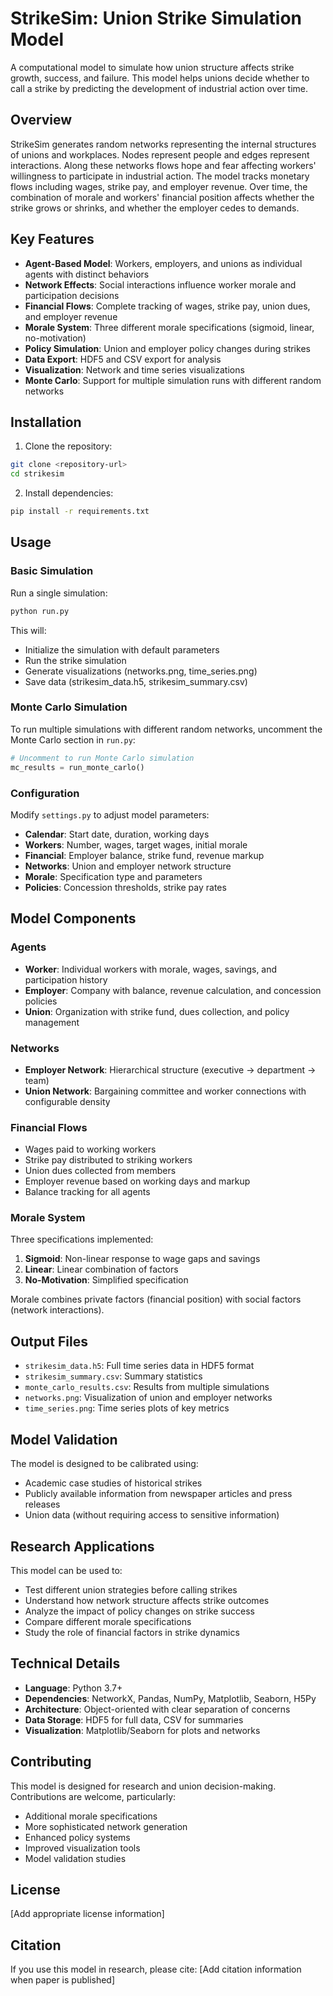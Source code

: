 # StrikeSim: Union Strike Simulation Model

A computational model to simulate how union structure affects strike growth, success, and failure. This model helps unions decide whether to call a strike by predicting the development of industrial action over time.

## Overview

StrikeSim generates random networks representing the internal structures of unions and workplaces. Nodes represent people and edges represent interactions. Along these networks flows hope and fear affecting workers' willingness to participate in industrial action. The model tracks monetary flows including wages, strike pay, and employer revenue. Over time, the combination of morale and workers' financial position affects whether the strike grows or shrinks, and whether the employer cedes to demands.

## Key Features

- **Agent-Based Model**: Workers, employers, and unions as individual agents with distinct behaviors
- **Network Effects**: Social interactions influence worker morale and participation decisions
- **Financial Flows**: Complete tracking of wages, strike pay, union dues, and employer revenue
- **Morale System**: Three different morale specifications (sigmoid, linear, no-motivation)
- **Policy Simulation**: Union and employer policy changes during strikes
- **Data Export**: HDF5 and CSV export for analysis
- **Visualization**: Network and time series visualizations
- **Monte Carlo**: Support for multiple simulation runs with different random networks

## Installation

1. Clone the repository:
```bash
git clone <repository-url>
cd strikesim
```

2. Install dependencies:
```bash
pip install -r requirements.txt
```

## Usage

### Basic Simulation

Run a single simulation:

```bash
python run.py
```

This will:
- Initialize the simulation with default parameters
- Run the strike simulation
- Generate visualizations (networks.png, time_series.png)
- Save data (strikesim_data.h5, strikesim_summary.csv)

### Monte Carlo Simulation

To run multiple simulations with different random networks, uncomment the Monte Carlo section in `run.py`:

```python
# Uncomment to run Monte Carlo simulation
mc_results = run_monte_carlo()
```

### Configuration

Modify `settings.py` to adjust model parameters:

- **Calendar**: Start date, duration, working days
- **Workers**: Number, wages, target wages, initial morale
- **Financial**: Employer balance, strike fund, revenue markup
- **Networks**: Union and employer network structure
- **Morale**: Specification type and parameters
- **Policies**: Concession thresholds, strike pay rates

## Model Components

### Agents

- **Worker**: Individual workers with morale, wages, savings, and participation history
- **Employer**: Company with balance, revenue calculation, and concession policies
- **Union**: Organization with strike fund, dues collection, and policy management

### Networks

- **Employer Network**: Hierarchical structure (executive → department → team)
- **Union Network**: Bargaining committee and worker connections with configurable density

### Financial Flows

- Wages paid to working workers
- Strike pay distributed to striking workers
- Union dues collected from members
- Employer revenue based on working days and markup
- Balance tracking for all agents

### Morale System

Three specifications implemented:

1. **Sigmoid**: Non-linear response to wage gaps and savings
2. **Linear**: Linear combination of factors
3. **No-Motivation**: Simplified specification

Morale combines private factors (financial position) with social factors (network interactions).

## Output Files

- `strikesim_data.h5`: Full time series data in HDF5 format
- `strikesim_summary.csv`: Summary statistics
- `monte_carlo_results.csv`: Results from multiple simulations
- `networks.png`: Visualization of union and employer networks
- `time_series.png`: Time series plots of key metrics

## Model Validation

The model is designed to be calibrated using:
- Academic case studies of historical strikes
- Publicly available information from newspaper articles and press releases
- Union data (without requiring access to sensitive information)

## Research Applications

This model can be used to:
- Test different union strategies before calling strikes
- Understand how network structure affects strike outcomes
- Analyze the impact of policy changes on strike success
- Compare different morale specifications
- Study the role of financial factors in strike dynamics

## Technical Details

- **Language**: Python 3.7+
- **Dependencies**: NetworkX, Pandas, NumPy, Matplotlib, Seaborn, H5Py
- **Architecture**: Object-oriented with clear separation of concerns
- **Data Storage**: HDF5 for full data, CSV for summaries
- **Visualization**: Matplotlib/Seaborn for plots and networks

## Contributing

This model is designed for research and union decision-making. Contributions are welcome, particularly:
- Additional morale specifications
- More sophisticated network generation
- Enhanced policy systems
- Improved visualization tools
- Model validation studies

## License

[Add appropriate license information]

## Citation

If you use this model in research, please cite:
[Add citation information when paper is published]
